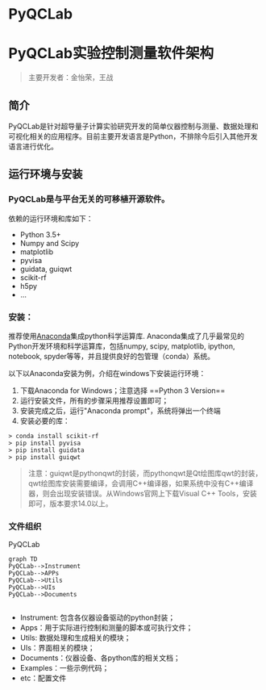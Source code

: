 # PyQCLab

# PyQCLab实验控制测量软件架构
> 主要开发者：金怡荣，王战
## 简介
PyQCLab是针对超导量子计算实验研究开发的简单仪器控制与测量、数据处理和可视化相关的应用程序。目前主要开发语言是Python，不排除今后引入其他开发语言进行优化。

## 运行环境与安装

### PyQCLab是与平台无关的可移植开源软件。
依赖的运行环境和库如下：
- Python 3.5+
- Numpy and Scipy
- matplotlib
- pyvisa
- guidata, guiqwt
- scikit-rf
- h5py
- ...

### 安装：
推荐使用[Anaconda](https://www.anaconda.com/download/)集成python科学运算库. Anaconda集成了几乎最常见的Python开发环境和科学运算库，包括numpy, scipy, matplotlib, ipython, notebook, spyder等等，并且提供良好的包管理（conda）系统。

以下以Anaconda安装为例，介绍在windows下安装运行环境：
1. 下载Anaconda for Windows；注意选择 ==Python 3 Version==
2. 运行安装文件，所有的步骤采用推荐设置即可；
3. 安装完成之后，运行"Anaconda prompt"，系统将弹出一个终端
4. 安装必要的库：

```
> conda install scikit-rf
> pip install pyvisa
> pip install guidata
> pip install guiqwt
```
> 注意：guiqwt是pythonqwt的封装，而pythonqwt是Qt绘图库qwt的封装，qwt绘图库安装需要编译，会调用C++编译器，如果系统中没有C++编译器，则会出现安装错误。从Windows官网上下载Visual C++ Tools，安装即可，版本要求14.0以上。

### 文件组织
PyQCLab 
```
graph TD
PyQCLab-->Instrument
PyQCLab-->APPs
PyQCLab-->Utils
PyQCLab-->UIs
PyQCLab-->Documents


```
- Instrument: 包含各仪器设备驱动的python封装；
- Apps：用于实际进行控制和测量的脚本或可执行文件；
- Utils: 数据处理和生成相关的模块；
- UIs：界面相关的模块；
- Documents：仪器设备、各python库的相关文档；
- Examples：一些示例代码；
- etc：配置文件

    


